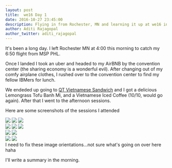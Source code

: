```yaml
---
layout: post
title:  we16 Day 1
date: 2016-10-27 23:45:00
description: Flying in from Rochester, MN and learning it up at we16 in philly
author: Aditi Rajagopal
author_twitter: aditi_rajagopal
---
```


It's been a long day. I left Rochester MN at 4:00 this morning to catch my 6:50 flight from MSP PHL. 

Once I landed I took an uber and headed to my AirBNB by the convention center (the sharing economy is a wonderful evil). After changing out of my comfy airplane clothes, I rushed over to the convention center to find my fellow IBMers for lunch. 

We endeded up going to [QT Vietnamese Sandwich](https://www.yelp.com/biz/qt-vietnamese-sandwich-philadelphia) and I got a delicious Lemongrass Tofu Banh Mi, and a Vietnamese Iced Coffee (10/10, would go again). After that I went to the afternoon sessions.

Here are some screenshots of the sessions I attended

<div class="img_row">
  <img class="col one" src="/img/salary_negotiation2.jpg">
  <img class="col one" src="/img/salary_negotiation1.jpg">
  <img class="col one" src="/img/salary_negotiation3.jpg">
</div>
<div class="img_row">
  <img class="col one" src="/img/courage1.jpg">
  <img class="col one" src="/img/courage2.jpg">
  <img class="col one" src="/img/courage3.jpg">
</div>
<div class="img_row">
  <img class="col two" src="/img/goldfish1.jpg">
  <img class="col one" src="/img/goldfish2.jpg">
</div>
<div class="img_row">
  <img class="col two" src="/img/goldfish3.jpg">
  <img class="col one" src="/img/goldfish4.jpg">
</div>
<div class="col three caption">
  I need to fix these image orientations...not sure what's going on over here haha
</div>

I'll write a summary in the morning. 